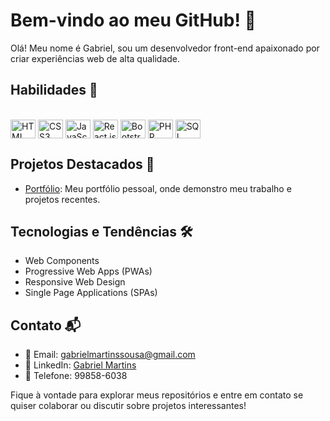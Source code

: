 # Bem-vindo ao meu GitHub! 👋

Olá! Meu nome é Gabriel, sou um desenvolvedor front-end apaixonado por criar experiências web de alta qualidade.

## Habilidades 🚀

<div style="display: inline_block"><br>
  <img align="center" alt="HTML" height="30" width="40" src="https://img.icons8.com/color/48/000000/html-5--v1.png">
  <img align="center" alt="CSS3" height="30" width="40" src="https://img.icons8.com/color/48/000000/css3.png">
  <img align="center" alt="JavaScript" height="30" width="40" src="https://img.icons8.com/color/48/000000/javascript--v1.png">
  <img align="center" alt="React.js" height="30" width="40" src="https://img.icons8.com/color/48/000000/react-native.png">
  <img align="center" alt="Bootstrap" height="30" width="40" src="https://img.icons8.com/color/48/000000/bootstrap.png">
  <img align="center" alt="PHP" height="30" width="40" src="https://img.icons8.com/officel/48/000000/php-logo.png">
  <img align="center" alt="SQL" height="30" width="40" src="https://img.icons8.com/ios-filled/50/000000/sql.png">
</div>

## Projetos Destacados 🌟
- [Portfólio](https://vaconer.github.io/portifolio/): Meu portfólio pessoal, onde demonstro meu trabalho e projetos recentes.

## Tecnologias e Tendências 🛠️
- Web Components
- Progressive Web Apps (PWAs)
- Responsive Web Design
- Single Page Applications (SPAs)

## Contato 📬
- 📧 Email: gabrielmartinssousa@gmail.com
- 🔗 LinkedIn: [Gabriel Martins](https://www.linkedin.com/in/gabriel-martins-3b76b122a/)
- 📱 Telefone: 99858-6038

Fique à vontade para explorar meus repositórios e entre em contato se quiser colaborar ou discutir sobre projetos interessantes!
